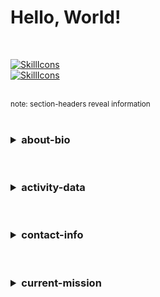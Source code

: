 <!-- *\urlpath\README.md -->
<!-- -->
<!-- -->
<!-- -->
<!-- SECTION 00 | BEGIN/OPEN/START -->
# Hello, World!
<br>

[![SkillIcons](https://skillicons.dev/icons?i=c,perl,php,python,ts)](https://github.com/urlpath#read-me)<br>
[![SkillIcons](https://skillicons.dev/icons?i=docker,nginx,nodejs,postgresql,sqlite)](https://github.com/urlpath#read-me)

<br>
<small>note: section-headers reveal information</small><br>
<br>
<!-- SECTION 00 | CLOSE/END/STOP -->
<!-- -->
<!-- -->
<!-- -->
<!-- SECTION 01 | BEGIN/OPEN/START -->
<h3>
<details>
<summary>about-bio</summary>
<br>

- In case you're lost: I'm [@urlpath](https://github.com/urlpath) on GitHub.
- When not conducting perilous expeditions through cyberspace, I [read](https://stallman.org/articles/yellow-hat.html).

</details>
</h3>
<br>
<!-- SECTION 01 | CLOSE/END/STOP -->
<!-- -->
<!-- -->
<!-- -->
<!-- SECTION 02 | BEGIN/OPEN/START -->
<h3>
<details>
<summary>activity-data</summary>
<br>

[![Top Langs](https://github-readme-stats.vercel.app/api/top-langs/?username=urlpath&layout=compact&theme=github_dark)](https://github.com/urlpath?tab=repositories)<br>
[![User's GitHub stats](https://github-readme-stats.vercel.app/api?username=urlpath&theme=github_dark&rank_icon=github)](https://github.com/urlpath?tab=repositories)<br>

</details>
</h3>
<br>
<!-- SECTION 02 | CLOSE/END/STOP -->
<!-- -->
<!-- -->
<!-- -->
<!-- SECTION 03 | BEGIN/OPEN/START -->
<h3>
<details>
<summary>contact-info</summary>
<br>

( i ) [Send](mailto:@) e-mail
```
EMAIL_ADDRESS: [USERNAME]@[DOMAIN_NAME]
```
[<img src="https://discord.c99.nl/widget/theme-1/1029294235544981596.png">](https://discord.gg/u6j6MXZaft)<br>
( i ) To join Discord server [click](https://discord.gg/u6j6MXZaft) or [tap](https://discord.gg/u6j6MXZaft)<br>

</details>
</h3>
<br>
<!-- SECTION 03 | CLOSE/END/STOP -->
<!-- -->
<!-- -->
<!-- -->
<!-- SECTION 04 | BEGIN/OPEN/START -->
<h3>
<details>
<summary>current-mission</summary>
<br>

- Finish side project
- [Permalink](https://github.com/urlpath/side)<br>

[![Customized Card](https://github-readme-stats.vercel.app/api/pin?username=urlpath&repo=side&theme=github_dark)](https://github.com/urlpath/side)<br>

</details>
</h3>
<br>
<!-- SECTION 04 | CLOSE/END/STOP -->
<!-- EOF -->